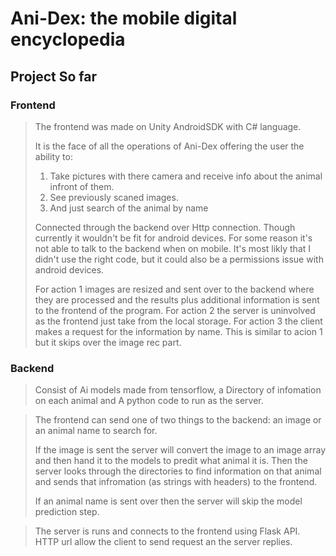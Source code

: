 # Ani-Dex: the mobile digital encyclopedia
## Project So far
### Frontend
> The frontend was made on Unity AndroidSDK with C# language.
> 
> It is the face of all the operations of Ani-Dex offering the user the ability to:
> 1) Take pictures with there camera and receive info about the animal infront of them.
> 2) See previously scaned images.
> 3) And just search of the animal by name
>
> Connected through the backend over Http connection. Though currently it wouldn't be fit for android devices.
> For some reason it's not able to talk to the backend when on mobile. It's most likly that I didn't use the right code, but it could also be a permissions
> issue with android devices.
>
> For action 1 images are resized and sent over to the backend where they are processed and the results plus additional information is sent to the frontend of the program.
> For action 2 the server is uninvolved as the frontend just take from the local storage.
> For action 3 the client makes a request for the information by name. This is similar to acion 1 but it skips over the image rec part.


### Backend
> Consist of Ai models made from tensorflow, a Directory of infomation on each animal and A python code to run as the server.

> The frontend can send one of two things to the backend: an image or an animal name to search for.
>
> If the image is sent the server will convert the image to an image array and then hand it to the models to predit what animal it is.
> Then the server looks through the directories to find information on that animal and sends that infromation (as strings with headers) to the frontend.
>
> If an animal name is sent over then the server will skip the model prediction step. 

> The server is runs and connects to the frontend using Flask API. HTTP url allow the client to send request an the server replies.
